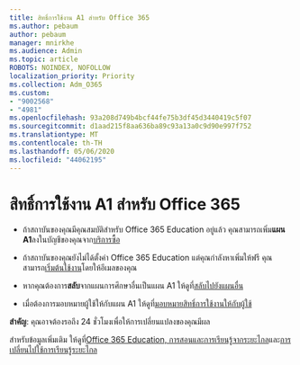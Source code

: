 ```yaml
---
title: สิทธิ์การใช้งาน A1 สําหรับ Office 365
ms.author: pebaum
author: pebaum
manager: mnirkhe
ms.audience: Admin
ms.topic: article
ROBOTS: NOINDEX, NOFOLLOW
localization_priority: Priority
ms.collection: Adm_O365
ms.custom:
- "9002568"
- "4981"
ms.openlocfilehash: 93a208d749b4bcf44fe75b3df45d3440419c5f07
ms.sourcegitcommit: d1aad215f8aa636ba89c93a13a0c9d90e997f752
ms.translationtype: MT
ms.contentlocale: th-TH
ms.lasthandoff: 05/06/2020
ms.locfileid: "44062195"
---
```

# <a name="a1-license-for-office-365"></a>สิทธิ์การใช้งาน A1 สําหรับ Office 365

- ถ้าสถาบันของคุณมีคุณสมบัติสําหรับ Office 365 Education อยู่แล้ว คุณสามารถเพิ่ม**แผน A1**ลงในบัญชีของคุณจาก[บริการซื้อ](https://docs.microsoft.com/microsoft-365/commerce/buy-another-subscription#buy-another-subscription)

- ถ้าสถาบันของคุณยังไม่ได้ตั้งค่า Office 365 Education แต่คุณกําลังหาเพิ่มให้ฟรี คุณสามารถ[เริ่มต้นใช้งาน](https://www.microsoft.com/education/products/office)โดยให้อีเมลของคุณ

- หากคุณต้องการ**สลับ**จากแผนการศึกษาอื่นเป็นแผน A1 ให้ดูที่[สลับไปยังแผนอื่น](https://docs.microsoft.com/microsoft-365/commerce/subscriptions/switch-plans-manually)

- เมื่อต้องการมอบหมายผู้ใช้ให้กับแผน A1 ให้ดูที่[มอบหมายสิทธิ์การใช้งานให้กับผู้ใช้](https://docs.microsoft.com/microsoft-365/admin/manage/assign-licenses-to-users)

**สําคัญ**: คุณอาจต้องรอถึง 24 ชั่วโมงเพื่อให้การเปลี่ยนแปลงของคุณมีผล

สําหรับข้อมูลเพิ่มเติม ให้ดูที่[Office 365 Education, การสอนและการเรียนรู้จากระยะไกล](https://support.office.com/article/remote-teaching-and-learning-in-office-365-education-f651ccae-7b65-478b-8366-51bb884025c4)และ[การเปลี่ยนไปใช้การเรียนรู้ระยะไกล](https://www.microsoft.com/education/remote-learning)

